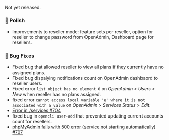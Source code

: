 Not yet released.

### 💅 Polish
- Improvements to reseller mode: feature sets per reseller, option for reseller to change password from OpenAdmin, Dashboard page for resellers.

### 🐛 Bug Fixes
- Fixed bug that allowed reseller to view all plans if they currently have no assigned plans.
- Fixed bug dispalying notifications count on OpenAdmin dashbaord to reseller users.
- Fixed error `list object has no element 0` on *OpenAdmin > Users > New* when reseller has no plans assigned.
- fixed error `cannot access local variable 'e' where it is not associated with a value` on *OpenAdmin > Services Status > Edit*.
- [Error in /services #704](https://github.com/stefanpejcic/OpenPanel/issues/704)
- fixed bug in `opencli user-add` that prevented updating current accounts count for resellers.
- [phpMyAdmin fails with 500 error (service not starting automatically) #707](https://github.com/stefanpejcic/OpenPanel/issues/707)
